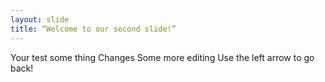 ```yaml
---
layout: slide
title: “Welcome to our second slide!”
---
```

Your test
some thing Changes 
Some more editing
Use the left arrow to go back!
